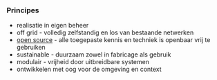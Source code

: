 ### Principes

- realisatie in eigen beheer</li>
- off grid - volledig zelfstandig en los van bestaande netwerken</li>
- <a href="https://github.com/JaarSalo/">open source</a> - alle toegepaste kennis en techniek is openbaar vrij te gebruiken</li>
- sustainable - duurzaam zowel in fabricage als gebruik</li>
- modulair - vrijheid door uitbreidbare systemen</li>
- ontwikkelen met oog voor de omgeving en context</li>

